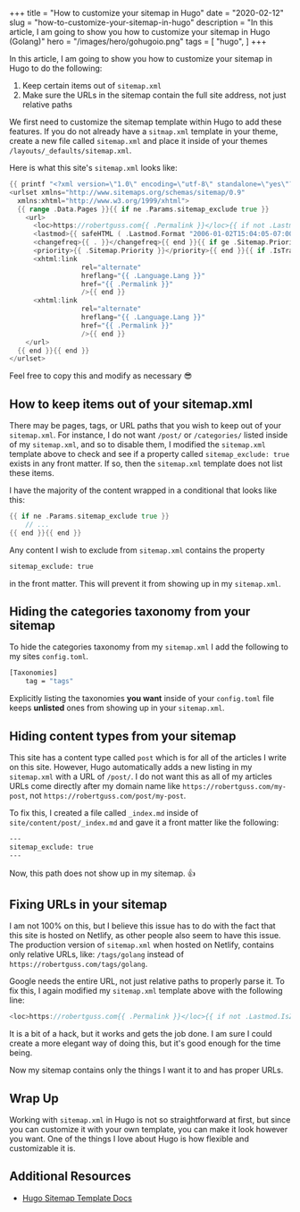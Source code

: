 +++
title = "How to customize your sitemap in Hugo"
date = "2020-02-12"
slug = "how-to-customize-your-sitemap-in-hugo"
description = "In this article, I am going to show you how to customize your sitemap in Hugo (Golang)"
hero = "/images/hero/gohugoio.png"
tags = [
    "hugo",
]
+++

In this article, I am going to show you how to customize your sitemap in Hugo to do the following:

1. Keep certain items out of `sitemap.xml`
2. Make sure the URLs in the sitemap contain the full site address, not just relative paths

We first need to customize the sitemap template within Hugo to add these features. If you do not already have a `sitmap.xml` template in your theme, create a new file called `sitemap.xml` and place it inside of your themes
`/layouts/_defaults/sitemap.xml`.

Here is what this site's `sitemap.xml` looks like:

```go
{{ printf "<?xml version=\"1.0\" encoding=\"utf-8\" standalone=\"yes\"?>" | safeHTML }}
<urlset xmlns="http://www.sitemaps.org/schemas/sitemap/0.9"
  xmlns:xhtml="http://www.w3.org/1999/xhtml">
  {{ range .Data.Pages }}{{ if ne .Params.sitemap_exclude true }}
    <url>
      <loc>https://robertguss.com{{ .Permalink }}</loc>{{ if not .Lastmod.IsZero }}
      <lastmod>{{ safeHTML ( .Lastmod.Format "2006-01-02T15:04:05-07:00" ) }}</lastmod>{{ end }}{{ with .Sitemap.ChangeFreq }}
      <changefreq>{{ . }}</changefreq>{{ end }}{{ if ge .Sitemap.Priority 0.0 }}
      <priority>{{ .Sitemap.Priority }}</priority>{{ end }}{{ if .IsTranslated }}{{ range .Translations }}
      <xhtml:link
                  rel="alternate"
                  hreflang="{{ .Language.Lang }}"
                  href="{{ .Permalink }}"
                  />{{ end }}
      <xhtml:link
                  rel="alternate"
                  hreflang="{{ .Language.Lang }}"
                  href="{{ .Permalink }}"
                  />{{ end }}
    </url>
  {{ end }}{{ end }}
</urlset>
```

Feel free to copy this and modify as necessary 😎

## How to keep items out of your sitemap.xml

There may be pages, tags, or URL paths that you wish to keep out of your `sitemap.xml`. For instance, I do not want `/post/` or `/categories/` listed inside of my `sitemap.xml`, and so to disable them, I modified the `sitemap.xml` template above to check and see if a property called `sitemap_exclude: true` exists in any front matter. If so, then the `sitemap.xml` template does not list these items.

I have the majority of the content wrapped in a conditional that looks like this:

```go
{{ if ne .Params.sitemap_exclude true }}
    // ...
{{ end }}{{ end }}
```

Any content I wish to exclude from `sitemap.xml` contains the property

```bash
sitemap_exclude: true
```

in the front matter. This will prevent it from showing up in my `sitemap.xml`.

## Hiding the categories taxonomy from your sitemap

To hide the categories taxonomy from my `sitemap.xml` I add the following to my sites `config.toml`.

```bash
[Taxonomies]
    tag = "tags"
```

Explicitly listing the taxonomies **you want** inside of your `config.toml` file keeps **unlisted** ones from showing up in your `sitemap.xml`.

## Hiding content types from your sitemap

This site has a content type called `post` which is for all of the articles I write on this site. However, Hugo automatically adds a new listing in my `sitemap.xml` with a URL of `/post/`. I do not want this as all of my articles URLs come directly after my domain name like `https://robertguss.com/my-post`, not `https://robertguss.com/post/my-post`.

To fix this, I created a file called `_index.md` inside of `site/content/post/_index.md` and gave it a front matter like the following:

```bash
---
sitemap_exclude: true
---
```

Now, this path does not show up in my sitemap. 👍

## Fixing URLs in your sitemap

I am not 100% on this, but I believe this issue has to do with the fact that this site is hosted on Netlify, as other people also seem to have this issue. The production version of `sitemap.xml` when hosted on Netlify, contains only relative URLs, like: `/tags/golang` instead of `https://robertguss.com/tags/golang`.

Google needs the entire URL, not just relative paths to properly parse it. To fix this, I again modified my `sitemap.xml` template above with the following line:

```go
<loc>https://robertguss.com{{ .Permalink }}</loc>{{ if not .Lastmod.IsZero }}
```

It is a bit of a hack, but it works and gets the job done. I am sure I could create a more elegant way of doing this, but it's good enough for the time being.

Now my sitemap contains only the things I want it to and has proper URLs.

## Wrap Up

Working with `sitemap.xml` in Hugo is not so straightforward at first, but since you can customize it with your own template, you can make it look however you want. One of the things I love about Hugo is how flexible and customizable it is.

## Additional Resources

- [Hugo Sitemap Template Docs](https://gohugo.io/templates/sitemap-template/)
